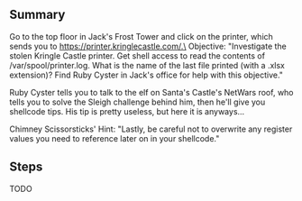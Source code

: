 ## Summary
Go to the top floor in Jack's Frost Tower and click on the printer, which sends you to https://printer.kringlecastle.com/.\
Objective: "Investigate the stolen Kringle Castle printer. Get shell access to read the contents of /var/spool/printer.log. What is the name of the last file printed (with a .xlsx extension)? Find Ruby Cyster in Jack's office for help with this objective."

Ruby Cyster tells you to talk to the elf on Santa's Castle's NetWars roof, who tells you to solve the Sleigh challenge behind him, then he'll give you shellcode tips. His tip is pretty useless, but here it is anyways...

Chimney Scissorsticks' Hint:
"Lastly, be careful not to overwrite any register values you need to reference later on in your shellcode."

## Steps
TODO

